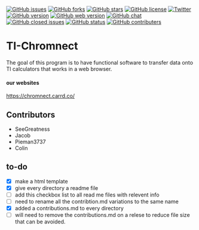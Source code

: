 [![GitHub issues](https://img.shields.io/github/issues/chromnect/TI-Chromnect.svg?style=flat)](https://github.com/chromnect/TI-Chromnect/issues)
[![GitHub forks](https://img.shields.io/github/forks/chromnect/TI-Chromnect.svg?style=flat)](https://github.com/chromnect/TI-Chromnect/network)
[![GitHub stars](https://img.shields.io/github/stars/chromnect/TI-Chromnect.svg?style=flat)](https://github.com/chromnect/TI-Chromnect/stargazers)
[![GitHub license](https://img.shields.io/badge/license-CC0-blue.svg?style=flat)](https://raw.githubusercontent.com/chromnect/TI-Chromnect/master/LICENSE)
[![Twitter](https://img.shields.io/twitter/url/https/github.com/chromnect/TI-Chromnect.svg?style=social)](https://twitter.com/intent/tweet?text=Wow:&url=%5Bobject%20Object%5D)
[![GitHub version](https://img.shields.io/badge/project_version-1.0-brightgreen.svg)](https://raw.githubusercontent.com/chromnect/TI-Chromnect/master/version.md)
[![GitHub web version](https://img.shields.io/badge/web_version-1.0-brightgreen.svg)](https://raw.githubusercontent.com/chromnect/TI-Chromnect/master/web-version.md)
[![GitHub chat](https://img.shields.io/badge/chat-on_gitter-blue.svg)](https://gitter.im/TI-Chromnect/Lobby)
[![GitHub closed issues](https://img.shields.io/badge/closed_issues-1-brightgreen.svg)](https://github.com/chromnect/TI-Chromnect/issues?q=is%3Aissue+is%3Aclosed)
[![GitHub status](https://img.shields.io/badge/status-stable-brightgreen.svg)](https://github.com/chromnect/TI-Chromnect)
[![GitHub contributers](https://img.shields.io/badge/contributors-4-brightgreen.svg)](https://github.com/chromnect/TI-Chromnect/graphs/contributors)

# TI-Chromnect
The goal of this program is to have functional software to transfer data onto TI calculators that works in a web browser.

#### our websites
https://chromnect.carrd.co/


## Contributors
- SeeGreatness
- Jacob
- Pieman3737
- Colin


## to-do
- [x] make a html template
- [x] give every directory a readme file
- [ ] add this checkbox list to all read me files with relevent info 
- [ ] need to rename all the contribtion.md variations to the same name
- [x] added a contributions.md to every directory 
- [ ] will need to remove the contributions.md on a relese to reduce file size that can be avoided.
